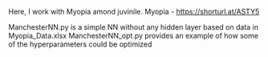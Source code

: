 Here, I work with Myopia amond juvinile. Myopia - https://shorturl.at/ASTY5

ManchesterNN.py is a simple NN without any hidden layer based on data in Myopia_Data.xlsx
ManchesterNN_opt.py provides an example of how some of the hyperparameters could be optimized

